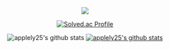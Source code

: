 <div align="center">

<img src="https://capsule-render.vercel.app/api?type=waving&color=auto&height=200&section=header&text=KimGyuHa&Size=50&fontAlign=77&fontAlignY=30&animation=twinkling&desc=frontend%20Developer&descAlign=85&descAlignY=55&fontColor=FFFFFF"/>


[![Solved.ac Profile](http://mazassumnida.wtf/api/v2/generate_badge?boj=applely)](https://solved.ac/applely/)

![applely25's github stats](https://github-readme-stats.vercel.app/api?username=applely25&show_icons=true)
[![applely25's github stats](https://github-readme-stats.vercel.app/api/top-langs/?username=applely25&show_icons=true&hide_border=true&title_color=004386&icon_color=004386&layout=compact)](https://github.com/applely25)
